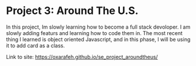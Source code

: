 # Project 3: Around The U.S.

In this project, Im slowly learning how to become a full stack devoloper. I am slowly adding featurs and learning how to code them in. The most recent thing I learned is object oriented Javascript, and in this phase, I will be using it to add card as a class.


Link to site: https://oxarafeh.github.io/se_project_aroundtheus/